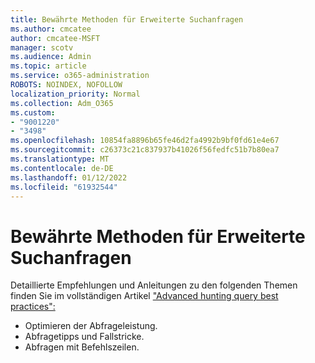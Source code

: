```yaml
---
title: Bewährte Methoden für Erweiterte Suchanfragen
ms.author: cmcatee
author: cmcatee-MSFT
manager: scotv
ms.audience: Admin
ms.topic: article
ms.service: o365-administration
ROBOTS: NOINDEX, NOFOLLOW
localization_priority: Normal
ms.collection: Adm_O365
ms.custom:
- "9001220"
- "3498"
ms.openlocfilehash: 10854fa8896b65fe46d2fa4992b9bf0fd61e4e67
ms.sourcegitcommit: c26373c21c837937b41026f56fedfc51b7b80ea7
ms.translationtype: MT
ms.contentlocale: de-DE
ms.lasthandoff: 01/12/2022
ms.locfileid: "61932544"
---
```

# <a name="advanced-hunting-query-best-practices"></a>Bewährte Methoden für Erweiterte Suchanfragen

Detaillierte Empfehlungen und Anleitungen zu den folgenden Themen finden Sie im vollständigen Artikel ["Advanced hunting query best practices":](https://docs.microsoft.com/windows/security/threat-protection/microsoft-defender-atp/advanced-hunting-best-practices#optimize-query-performance)
- Optimieren der Abfrageleistung.
- Abfragetipps und Fallstricke.
- Abfragen mit Befehlszeilen.


